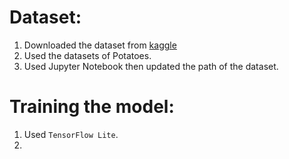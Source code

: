 # Dataset:
1. Downloaded the dataset from [kaggle](https://www.kaggle.com/datasets/arjuntejaswi/plant-village)
2. Used the datasets of Potatoes.
3. Used Jupyter Notebook then updated the path of the dataset.

# Training the model:
1. Used `TensorFlow Lite`.
2. 
